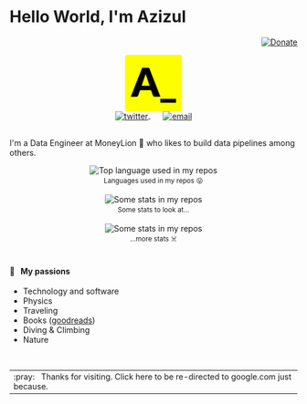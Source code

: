 # Hello World, I'm Azizul

<div align="right">
  <a href="https://venmo.com/azizulwahid">
    <img src="https://img.shields.io/badge/$-Support-39ff14.svg?style=flat" alt="Donate" />
  </a>
</div>

<p align="center">
  <a href="https://github.com/azizulwahid">
    <img width="100" src="https://github.com/azizulwahid/azizulwahid/blob/main/public/images/logo.svg" alt="logo" />
  </a>
</p>

<p align="center" style="margin: -20px 0 30px">
   <a href="https://twitter.com/azizulwahid" target="_blank" style='margin-right:10px'>
    <img align="center" src="https://cdn.jsdelivr.net/npm/simple-icons@3.0.1/icons/twitter.svg" alt="twitter" height="22px" width="22px" />
  </a>
  &nbsp;&nbsp;
  <a href="mailto:azzlwahid@gmail.com" target="_blank">
    <img align="center" src="https://cdn.jsdelivr.net/npm/simple-icons@3.0.1/icons/protonmail.svg" alt="email" height="22px" width="22px" />
  </a>
</p>

I'm a Data Engineer at MoneyLion :lion: who likes to build data pipelines among others. 

<div align="center">
  <img width="" src="https://github-readme-stats.vercel.app/api/top-langs/?username=azizulwahid&langs_count=4&count_private=true&theme=merko&layout=compact&layout=compact&hide_title=1&card_width=500" alt="Top language used in my repos" />
  <br />
  <small>Languages used in my repos 😛</small>
  <br />
  <br />
</div>

<div align="center">
  <img width="" src="https://github-readme-stats.vercel.app/api?username=azizulwahid&count_private=true&show_icons=true&theme=merko&layout=compact&hide_title=1&card_width=500" alt="Some stats in my repos" />
  <br />
  <small>Some stats to look at...</small>
  <br />
  <br />
</div>

<div align="center">
  <img width="" src="https://github-readme-streak-stats.herokuapp.com/?user=azizulwahid&theme=merko&stroke=0000&background=0D1117&ring=39ff14&fire=39ff14&currStreakLabel=39ff14&layout=compact&hide_title=1&card_width=500" alt="Some stats in my repos" />
  <br />
  <small>...more stats ☠️</small>
  <br />
  <br />
</div>

#### 🌊 &nbsp;&nbsp;My passions

* Technology and software
* Physics 
* Traveling
* Books ([goodreads](https://www.goodreads.com/user/show/119583496-azizul-wahid))
* Diving & Climbing
* Nature

<br />
<a href="https://google.com">
  <table align="right">
      <tr>
          <td>
            :pray: &nbsp;&nbsp;Thanks for visiting. Click here to be re-directed to google.com just because.
          </td>
      </tr>
  </table>
</a>
